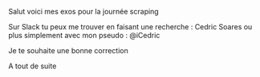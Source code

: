 Salut voici mes exos pour la journée scraping 

Sur Slack tu peux me trouver en faisant une recherche : Cedric Soares ou plus simplement avec mon pseudo : @iCedric 

Je te souhaite une bonne correction 

A tout de suite 